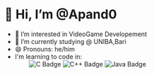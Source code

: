 
# 👋 Hi, I’m @Apand0
- 👀 I’m interested in VideoGame Developement 
- 🌱 I’m currently studying @ UNIBA,Bari
- 😄 Pronouns: he/him
- I'm learning to code in: <br>
&nbsp;&nbsp; &nbsp;&nbsp; &nbsp; ![C Badge](https://img.shields.io/badge/C-A8B9CC?logo=c&logoColor=fff&style=for-the-badge)  ![C++ Badge](https://img.shields.io/badge/C%2B%2B-00599C?logo=cplusplu&logoColor=fff&style=for-the-badge) ![Java Badge](https://img.shields.io/badge/java-F89820?logo=java&logoColor=fff&style=for-the-badge)
<!---
Apand0/Apand0 is a ✨ special ✨ repository because its `README.md` (this file) appears on your GitHub profile.
You can click the Preview link to take a look at your changes.
--->
